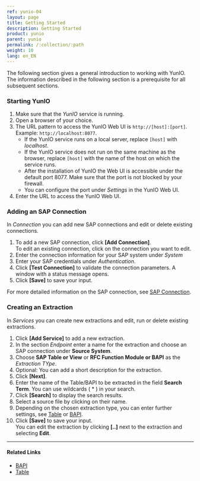 ```yaml
---
ref: yunio-04
layout: page
title: Getting Started
description: Getting Started
product: yunio
parent: yunio
permalink: /:collection/:path
weight: 10
lang: en_EN
---
```


The following section gives a general introduction to working with YunIO. 
The information described in the following section is a prerequisite for all subsequent sections.

### Starting YunIO

1. Make sure that the *YunIO* service is running.
2. Open a browser of your choice.
3. The URL pattern to access the YunIO Web UI is `http://[host]:[port]`. Example: `http://localhost:8077`.<br>
	- If the YunIO service runs on a local server, replace `[host]` with *localhost*.
	- If the YunIO service does not run on the same machine as the browser, replace `[host]` with the name of the host on which the service runs.
	- After the installation of YunIO the Web UI is accessible under the default port 8077. Make sure that the port is not blocked by your firewall.
	- You can configure the port under *Settings* in the YunIO Web UI.
4. Enter the URL to access the YunIO Web UI.

### Adding an SAP Connection

In *Connection* you can add new SAP connections and edit or delete existing connections.

1. To add a new SAP connection, click **[Add Connection]**.<br>
To edit an existing connection, click on the connection you want to edit.
2. Enter the connection information for your SAP system under *System*
3. Enter your SAP credentials under *Authentication*.
4. Click **[Test Connection]** to validate the connection parameters. A window with a status message opens.
5. Click **[Save]** to save your input.

For more detailed information on the SAP connection, see [SAP Connection](./introduction/sap-connection).

### Creating an Extraction

In *Services* you can create new extractions and edit, run or delete  existing extractions.

1. Click **[Add Service]** to add a new extraction.
2. In the section *Endpoint* enter a name for the extraction and choose an SAP connection under **Source System**.
3. Choose **SAP Table or View** or **RFC Function Module or BAPI** as the *Extraction TYpe*.
4. Optional: You can add a short description for the extraction.
5. Click **[Next]**.
6. Enter the name of the Table/BAPI to be extracted in the field **Search Term**. You can use wildcards ( * ) in your search.
7. Click **[Search]** to display the search results.
8. Select a source file by clicking on their name.
9. Depending on the chosen extraction type, you can enter further settings, see [Table](./table) or [BAPI](./bapi).
10. Click **[Save]** to save your input. <br>
You can edit the extraction by clicking **[..]** next to the extraction and selecting **Edit**.


*****
#### Related Links
- [BAPI](./bapi)
- [Table](./table)

